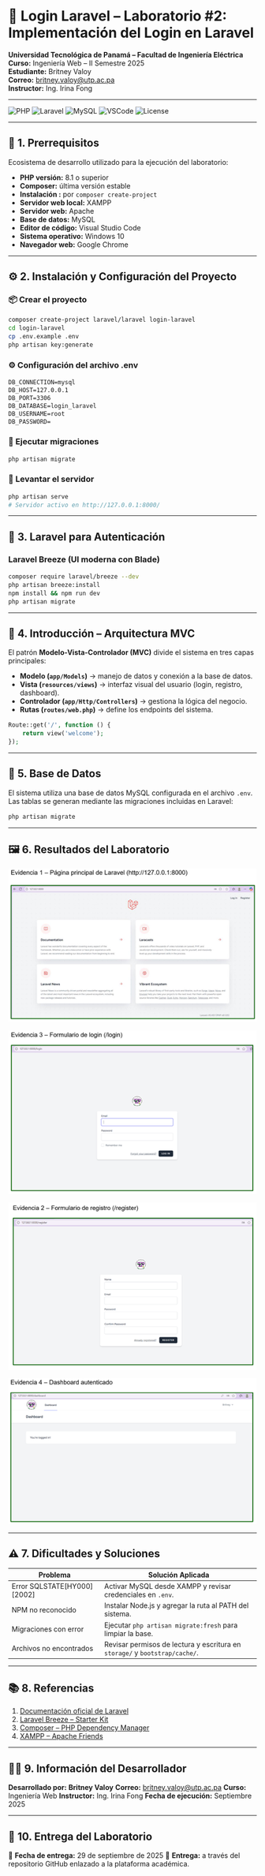 # 🧩 Login Laravel – Laboratorio #2: Implementación del Login en Laravel  

**Universidad Tecnológica de Panamá – Facultad de Ingeniería Eléctrica**  
**Curso:** Ingeniería Web – II Semestre 2025  
**Estudiante:** Britney Valoy  
**Correo:** britney.valoy@utp.ac.pa  
**Instructor:** Ing. Irina Fong  

---

![PHP](https://img.shields.io/badge/PHP-8.1%2B-777bb4?logo=php)
![Laravel](https://img.shields.io/badge/Laravel-10.x-FF2D20?logo=laravel)
![MySQL](https://img.shields.io/badge/MySQL-5.7%2B-00618a?logo=mysql)
![VSCode](https://img.shields.io/badge/Editor-VSCode-007ACC?logo=visualstudiocode)
![License](https://img.shields.io/badge/License-Academic-green)

---

## 📘 1. Prerrequisitos  

Ecosistema de desarrollo utilizado para la ejecución del laboratorio:  

- **PHP versión:** 8.1 o superior  
- **Composer:** última versión estable  
- **Instalación :** por `composer create-project`  
- **Servidor web local:** XAMPP
- **Servidor web:** Apache 
- **Base de datos:** MySQL
- **Editor de código:** Visual Studio Code  
- **Sistema operativo:** Windows 10  
- **Navegador web:** Google Chrome  

---

## ⚙️ 2. Instalación y Configuración del Proyecto

### 📦 Crear el proyecto  
```bash
composer create-project laravel/laravel login-laravel
cd login-laravel
cp .env.example .env
php artisan key:generate
````

### ⚙️ Configuración del archivo .env

```env
DB_CONNECTION=mysql
DB_HOST=127.0.0.1
DB_PORT=3306
DB_DATABASE=login_laravel
DB_USERNAME=root
DB_PASSWORD=
```

### 🧱 Ejecutar migraciones

```bash
php artisan migrate
```

### 🚀 Levantar el servidor

```bash
php artisan serve
# Servidor activo en http://127.0.0.1:8000/
```

---

## 🔐 3. Laravel para Autenticación

### Laravel Breeze (UI moderna con Blade)

```bash
composer require laravel/breeze --dev
php artisan breeze:install
npm install && npm run dev
php artisan migrate
```

---

## 🧩 4. Introducción – Arquitectura MVC

El patrón **Modelo-Vista-Controlador (MVC)** divide el sistema en tres capas principales:

* **Modelo (`app/Models`)** → manejo de datos y conexión a la base de datos.
* **Vista (`resources/views`)** → interfaz visual del usuario (login, registro, dashboard).
* **Controlador (`app/Http/Controllers`)** → gestiona la lógica del negocio.
* **Rutas (`routes/web.php`)** → define los endpoints del sistema.

```php
Route::get('/', function () {
    return view('welcome');
});
```

---

## 🧮 5. Base de Datos

El sistema utiliza una base de datos MySQL configurada en el archivo `.env`.
Las tablas se generan mediante las migraciones incluidas en Laravel:

```bash
php artisan migrate
```

---

## 🖼️ 6. Resultados del Laboratorio

![Página de inicio](https://github.com/britval/Ing_Web/blob/main/introduccion_laravel/imagenes/home-laravel.png)

![Formulario de Login](https://github.com/britval/Ing_Web/blob/main/introduccion_laravel/imagenes/login-formulario.png)

![Formulario de Registro](https://github.com/britval/Ing_Web/blob/main/introduccion_laravel/imagenes/registro-formulario.png)

![Dashboard autenticado](https://github.com/britval/Ing_Web/blob/main/introduccion_laravel/imagenes/dashboard-autenticado.png)

---

## ⚠️ 7. Dificultades y Soluciones

| Problema                     | Solución Aplicada                                                           |
| ---------------------------- | --------------------------------------------------------------------------- |
| Error SQLSTATE[HY000] [2002] | Activar MySQL desde XAMPP y revisar credenciales en `.env`.                 |
| NPM no reconocido            | Instalar Node.js y agregar la ruta al PATH del sistema.                     |
| Migraciones con error        | Ejecutar `php artisan migrate:fresh` para limpiar la base.                  |
| Archivos no encontrados      | Revisar permisos de lectura y escritura en `storage/` y `bootstrap/cache/`. |

---

## 📚 8. Referencias

1. [Documentación oficial de Laravel](https://laravel.com/docs)
2. [Laravel Breeze – Starter Kit](https://laravel.com/docs/starter-kits#laravel-breeze)
3. [Composer – PHP Dependency Manager](https://getcomposer.org/)
4. [XAMPP – Apache Friends](https://www.apachefriends.org/)

---

## 🧑‍💻 9. Información del Desarrollador

**Desarrollado por:**
**Britney Valoy**
**Correo:** [britney.valoy@utp.ac.pa](mailto:britney.valoy@utp.ac.pa)
**Curso:** Ingeniería Web
**Instructor:** Ing. Irina Fong
**Fecha de ejecución:** Septiembre 2025

---

## 🏁 10. Entrega del Laboratorio

📅 **Fecha de entrega:** 29 de septiembre de 2025
📂 **Entrega:** a través del repositorio GitHub enlazado a la plataforma académica.

